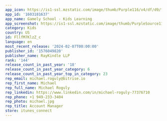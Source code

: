 ```yaml
---
app_icon: https://is1-ssl.mzstatic.com/image/thumb/Purple116/v4/df/d9/fa/dfd9fa98-7b71-ed25-6e9c-27667c689521/AppIcon_3-1x_U007emarketing-0-10-0-85-220.png/1024x1024bb.png
app_id: '1603181637'
app_name: Gamely School - Kids Learning
app_screenshot: https://is1-ssl.mzstatic.com/image/thumb/PurpleSource112/v4/05/55/27/055527f1-89ff-9fbd-f1c3-252dd23410aa/830bb72d-8aec-4c9c-88da-d43c9b219e97_1284X2778_new_dec_1.png/1284x2778bb.png
category: Kids
country: US
id: FllfM7KlzZ_c
language: en
most_recent_release: '2024-02-07T00:00:00'
publisher_id: '1576049820'
publisher_name: RayKindle LLP
rank: '144'
release_count_in_past_year: '18'
release_count_in_past_year_category: 6
release_count_in_past_year_top_in_category: 23
rep_email: michael.roguly@bitrise.io
rep_first_name: Michael
rep_full_name: Michael Roguly
rep_linkedin: https://www.linkedin.com/in/michael-roguly-77376710
rep_phone: +1 949-233-3404
rep_photo: michael.jpg
rep_title: Account Manager
store: itunes_connect
---
```


